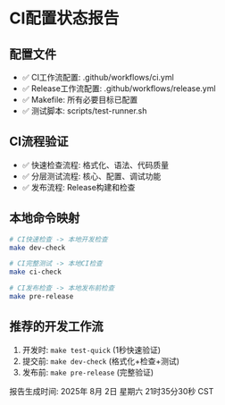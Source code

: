 # CI配置状态报告

## 配置文件
- ✅ CI工作流配置: .github/workflows/ci.yml
- ✅ Release工作流配置: .github/workflows/release.yml
- ✅ Makefile: 所有必要目标已配置
- ✅ 测试脚本: scripts/test-runner.sh

## CI流程验证
- ✅ 快速检查流程: 格式化、语法、代码质量
- ✅ 分层测试流程: 核心、配置、调试功能
- ✅ 发布流程: Release构建和检查

## 本地命令映射
```bash
# CI快速检查 -> 本地开发检查
make dev-check

# CI完整测试 -> 本地CI检查  
make ci-check

# CI发布检查 -> 本地发布前检查
make pre-release
```

## 推荐的开发工作流
1. 开发时: `make test-quick` (1秒快速验证)
2. 提交前: `make dev-check` (格式化+检查+测试)
3. 发布前: `make pre-release` (完整验证)

报告生成时间: 2025年 8月 2日 星期六 21时35分30秒 CST

